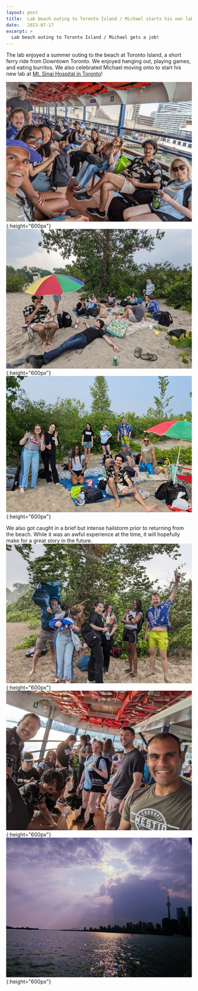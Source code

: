```yaml
---
layout: post
title:  Lab beach outing to Toronto Island / Michael starts his own lab!
date:   2023-07-17
excerpt: >
  Lab beach outing to Toronto Island / Michael gets a job!
---
```


The lab enjoyed a summer outing to the beach at Toronto Island, a short ferry ride from Downtown Toronto. We enjoyed hanging out, playing games, and eating burritos. We also celebrated Michael moving onto to start his new lab at [Mt. Sinai Hospital in Toronto](https://wainberglab.org/)! 

![ferry_to_island](/images/lab_fun/summer_2023/ferry_to_island.jpg "ferry_to_island"){:height="600px"}
![beach_time](/images/lab_fun/summer_2023/beach_time.jpg "beach_time"){:height="600px"}
![triplab_lab_photo_2023_v2](/images/lab_fun/summer_2023/triplab_lab_photo_2023_v2.jpg "triplab_lab_photo_2023_v2"){:height="600px"}

We also got caught in a brief but intense hailstorm prior to returning from the beach. While it was an awful experience at the time, it will hopefully make for a great story in the future.
![mid_storm](/images/lab_fun/summer_2023/mid_storm.jpg "mid_storm"){:height="600px"}
![ferry_from_island](/images/lab_fun/summer_2023/ferry_from_island.jpg "ferry_from_island"){:height="600px"}
![toronto_skyline](/images/lab_fun/summer_2023/toronto_skyline.jpg "toronto_skyline"){:height="600px"}
